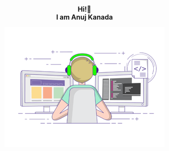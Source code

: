 <h2 align="center">Hi!👋 <br>I am Anuj Kanada</h2>

![Banner Image](./coding-freak.gif)





    



<!---
Anuj-Kanada/Anuj-Kanada is a ✨ special ✨ repository because its `README.md` (this file) appears on your GitHub profile.
You can click the Preview link to take a look at your changes.
--->
